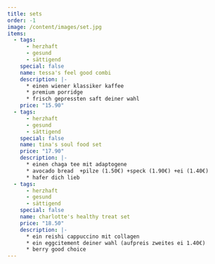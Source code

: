 ```yaml
---
title: sets
order: -1
image: /content/images/set.jpg
items:
  - tags:
      - herzhaft
      - gesund
      - sättigend
    special: false
    name: tessa's feel good combi
    description: |-
      * e﻿inen wiener klassiker kaffee
      * p﻿remium porridge
      * f﻿risch gepressten saft deiner wahl
    price: "15.90"
  - tags:
      - herzhaft
      - gesund
      - sättigend
    special: false
    name: tina's soul food set
    price: "17.90"
    description: |-
      * e﻿inen chaga tee mit adaptogene
      * a﻿vocado bread  +pilze (1.50€) +speck (1.90€) +ei (1.40€)
      * h﻿afer dich lieb
  - tags:
      - herzhaft
      - gesund
      - sättigend
    special: false
    name: charlotte's healthy treat set
    price: "18.50"
    description: |-
      * e﻿in reishi cappuccino mit collagen
      * e﻿in eggcitement deiner wahl (aufpreis zweites ei 1.40€)
      * berry good choice
---
```

